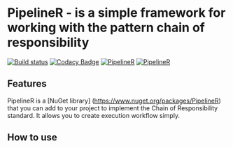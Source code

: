 PipelineR - is a simple framework for working with the pattern chain of responsibility
========================================

[![Build status](https://dev.azure.com/tgambarra/PipeR/_apis/build/status/PipeR-ASP.NET%20Core-CI)](https://dev.azure.com/tgambarra/PipeR/_build/latest?definitionId=2) [![Codacy Badge](https://api.codacy.com/project/badge/Grade/71ea49b81e134974a3d8128e6ce1defd)](https://www.codacy.com/manual/tgambarra/PipelineR?utm_source=github.com&amp;utm_medium=referral&amp;utm_content=gambarra/PipelineR&amp;utm_campaign=Badge_Grade) [![PipelineR](https://img.shields.io/nuget/v/pipelineR.svg)](https://www.nuget.org/packages/PipelineR/) [![PipelineR](https://img.shields.io/nuget/dt/PipelineR.svg)](https://www.nuget.org/packages/PipelineR/)


Features
--------
PipelineR is a [NuGet library] (https://www.nuget.org/packages/PipelineR) that you can add to your project to implement the Chain of Responsibility standard. It allows you to create execution workflow simply.

## How to use
